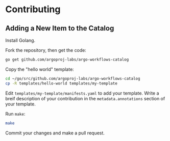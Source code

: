 # Contributing

## Adding a New Item to the Catalog

Install Golang.

Fork the repository, then get the code:

```bash
go get github.com/argoproj-labs/argo-workflows-catalog
```

Copy the "hello world" template:

```bash
cd ~/go/src/github.com/argoproj-labs/argo-workflows-catalog
cp -R templates/hello-world templates/my-template
```

Edit `templates/my-template/manifests.yaml` to add your template. Write a breif description of your contribution in the `metadata.annotations` section of your template.


Run `make`:

```bash
make
```

Commit your changes and make a pull request.